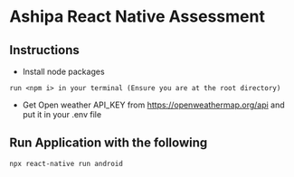 # Ashipa React Native Assessment

## Instructions

- Install node packages

```
run <npm i> in your terminal (Ensure you are at the root directory)
```

- Get Open weather API_KEY from https://openweathermap.org/api and put it in your .env file

## Run Application with the following

```
npx react-native run android
```

